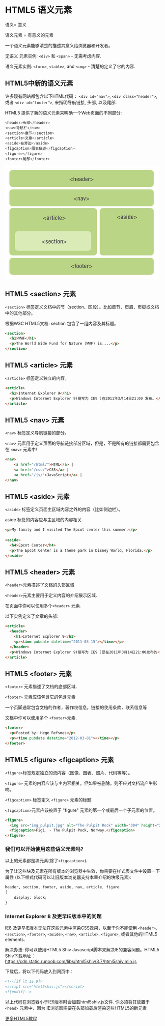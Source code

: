 # HTML5 语义元素

语义= 意义

语义元素 = 有意义的元素

一个语义元素能够清楚的描述其意义给浏览器和开发者。

无语义 元素实例: `<div>` 和 `<span>` - 无需考虑内容.

语义元素实例: `<form>`, `<table>`, and `<img>` - 清楚的定义了它的内容.

## HTML5中新的语义元素

许多现有网站都包含以下HTML代码： `<div id="nav">`, `<div class="header">`, 或者 `<div id="footer">`, 来指明导航链接, 头部, 以及尾部.

HTML5 提供了新的语义元素来明确一个Web页面的不同部分:

```js
<header>头部</header>
<nav>导航栏</nav>
<section>章节</section>
<article>文章</article>
<aside>在旁边</aside>
<figcaption>图表描述</figcaption>
<figure></figure>
<footer>尾部</footer>
```

![html](./img/html5.jpg)

## HTML5 &lt;section&gt; 元素

`<section>` 标签定义文档中的节（section、区段）。比如章节、页眉、页脚或文档中的其他部分。

根据W3C HTML5文档: section 包含了一组内容及其标题。

```html
<section>
  <h1>WWF</h1>
  <p>The World Wide Fund for Nature (WWF) is....</p>
</section>
```

## HTML5 &lt;article&gt; 元素

`<article>` 标签定义独立的内容。

```html
<article>
  <h1>Internet Explorer 9</h1>
  <p>Windows Internet Explorer 9(缩写为 IE9 )在2011年3月14日21:00 发布。</p>
</article>
```

## HTML5 &lt;nav&gt; 元素

`<nav>` 标签定义导航链接的部分。

`<nav>` 元素用于定义页面的导航链接部分区域，但是，不是所有的链接都需要包含在 `<nav>` 元素中! 

```html
<nav>
    <a href="/html/">HTML</a> |
    <a href="/css/">CSS</a> |
    <a href="/js/">JavaScript</a> |
</nav>
```

## HTML5 &lt;aside&gt; 元素

`<aside>` 标签定义页面主区域内容之外的内容（比如侧边栏）。

aside 标签的内容应与主区域的内容相关.

```html
<p>My family and I visited The Epcot center this summer.</p>

<aside>
  <h4>Epcot Center</h4>
  <p>The Epcot Center is a theme park in Disney World, Florida.</p>
</aside>
```

## HTML5 &lt;header&gt; 元素

`<header>`元素描述了文档的头部区域

`<header>`元素主要用于定义内容的介绍展示区域.

在页面中你可以使用多个`<header>` 元素.

以下实例定义了文章的头部:

```html
<article>
  <header>
    <h1>Internet Explorer 9</h1>
    <p><time pubdate datetime="2011-03-15"></time></p>
  </header>
  <p>Windows Internet Explorer 9(缩写为 IE9 )是在2011年3月14日21:00发布的</p>
</article>
```

## HTML5 &lt;footer&gt; 元素

`<footer>` 元素描述了文档的底部区域.

`<footer>` 元素应该包含它的包含元素

一个页脚通常包含文档的作者，著作权信息，链接的使用条款，联系信息等

文档中你可以使用多个 `<footer>`元素.

```html
<footer>
  <p>Posted by: Hege Refsnes</p>
  <p><time pubdate datetime="2012-03-01"></time></p>
</footer>
```
## HTML5 &lt;figure&gt; &lt;figcaption&gt; 元素

`<figure>`标签规定独立的流内容（图像、图表、照片、代码等等）。

`<figure>` 元素的内容应该与主内容相关，但如果被删除，则不应对文档流产生影响。

`<figcaption>` 标签定义 `<figure>` 元素的标题.

`<figcaption>`元素应该被置于 "figure" 元素的第一个或最后一个子元素的位置。

```html
<figure>
  <img src="img_pulpit.jpg" alt="The Pulpit Rock" width="304" height="228">
  <figcaption>Fig1. - The Pulpit Pock, Norway.</figcaption>
</figure>
```

### 我们可以开始使用这些语义元素吗?

以上的元素都是块元素(除了`<figcaption>`).

为了让这些块及元素在所有版本的浏览器中生效，你需要在样式表文件中设置一下属性 (以下样式代码可以让旧版本浏览器支持本章介绍的块级元素):

```html
header, section, footer, aside, nav, article, figure
{
    display: block;
} 
```

### Internet Explorer 8 及更早IE版本中的问题

IE8 及更早IE版本无法在这些元素中渲染CSS效果，以至于你不能使用 `<header>`, `<section>`, `<footer>`, `<aside>`, `<nav>`, `<article>`, `<figure>`, 或者其他的HTML5 elements.

解决办法: 你可以使用HTML5 Shiv Javascript脚本来解决IE的兼容问题。HTML5 Shiv下载地址：<a href="https://cdn.static.runoob.com/libs/html5shiv/3.7/html5shiv.min.js" target="_blank">https://cdn.static.runoob.com/libs/html5shiv/3.7/html5shiv.min.js</a>

下载后，将以下代码放入到网页中：

```html
<!--[if lt IE 9]>
<script src="html5shiv.js"></script>
<![endif]--> 
```

以上代码在浏览器小于IE9版本时会加载html5shiv.js文件. 你必须将其放置于`<head>` 元素中，因为 IE浏览器需要在头部加载后渲染这些HTML5的新元素

[更多HTML5教程](https://www.runoob.com/html/html5-intro.html)


